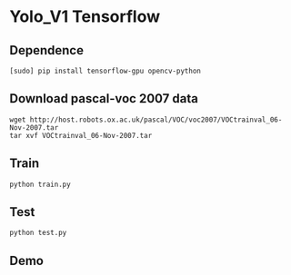 # Yolo_V1 Tensorflow

## Dependence

```
[sudo] pip install tensorflow-gpu opencv-python
```

## Download pascal-voc 2007 data

```
wget http://host.robots.ox.ac.uk/pascal/VOC/voc2007/VOCtrainval_06-Nov-2007.tar
tar xvf VOCtrainval_06-Nov-2007.tar
```

## Train

```
python train.py
```


## Test

```
python test.py
```

## Demo
[](gallery/loss.png)
[](demo1.png)
[](demo2.png)